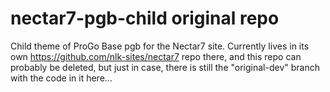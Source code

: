 # nectar7-pgb-child original repo
Child theme of ProGo Base pgb for the Nectar7 site. Currently lives in its own https://github.com/nlk-sites/nectar7 repo there, and this repo can probably be deleted, but just in case, there is still the "original-dev" branch with the code in it here...